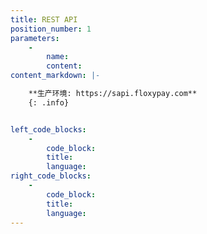 ```yaml
---
title: REST API
position_number: 1
parameters:
    -
        name:
        content:
content_markdown: |-

    **生产环境: https://sapi.floxypay.com**
    {: .info}


left_code_blocks:
    -
        code_block:
        title:
        language:
right_code_blocks:
    -
        code_block:
        title:
        language:
---
```

